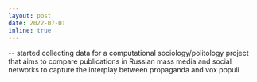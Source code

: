 ```yaml
---
layout: post
date: 2022-07-01
inline: true
---
```


-- started collecting data for a computational sociology/politology project that aims to compare publications in Russian mass media 
and social networks to capture the interplay between propaganda and vox populi

